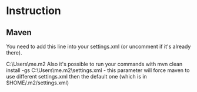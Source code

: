 # Instruction

## Maven
You need to add this line into your settings.xml (or uncomment if it's already there).

<localRepository>C:\Users\me\.m2</localRepository>
Also it's possible to run your commands with mvn clean install -gs C:\Users\me\.m2\settings.xml - this parameter will force maven to use different settings.xml then the default one (which is in $HOME/.m2/settings.xml)
